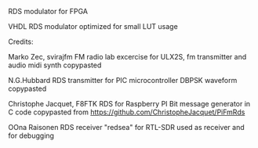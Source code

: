 RDS modulator for FPGA

VHDL RDS modulator optimized for small LUT usage

Credits:

Marko Zec, svirajfm FM radio lab excercise for ULX2S,
fm transmitter and audio midi synth copypasted

N.G.Hubbard RDS transmitter for PIC microcontroller
DBPSK waveform copypasted

Christophe Jacquet, F8FTK RDS for Raspberry PI
Bit message generator in C code copypasted from
https://github.com/ChristopheJacquet/PiFmRds

OOna Raisonen RDS receiver "redsea" for RTL-SDR
used as receiver and for debugging
